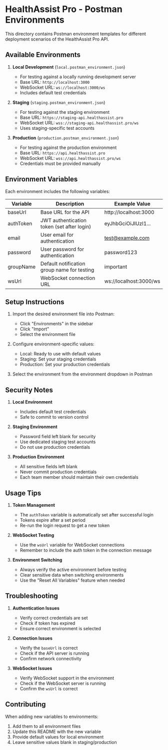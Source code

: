 # HealthAssist Pro - Postman Environments

This directory contains Postman environment templates for different deployment scenarios of the HealthAssist Pro API.

## Available Environments

1. **Local Development** (`local.postman_environment.json`)
   - For testing against a locally running development server
   - Base URL: `http://localhost:3000`
   - WebSocket URL: `ws://localhost:3000/ws`
   - Includes default test credentials

2. **Staging** (`staging.postman_environment.json`)
   - For testing against the staging environment
   - Base URL: `https://staging-api.healthassist.pro`
   - WebSocket URL: `wss://staging-api.healthassist.pro/ws`
   - Uses staging-specific test accounts

3. **Production** (`production.postman_environment.json`)
   - For testing against the production environment
   - Base URL: `https://api.healthassist.pro`
   - WebSocket URL: `wss://api.healthassist.pro/ws`
   - Credentials must be provided manually

## Environment Variables

Each environment includes the following variables:

| Variable    | Description                                      | Example Value                    |
|------------|--------------------------------------------------|----------------------------------|
| baseUrl    | Base URL for the API                             | http://localhost:3000            |
| authToken  | JWT authentication token (set after login)        | eyJhbGciOiJIUzI1...            |
| email      | User email for authentication                     | test@example.com                |
| password   | User password for authentication                  | password123                     |
| groupName  | Default notification group name for testing       | important                       |
| wsUrl      | WebSocket connection URL                         | ws://localhost:3000/ws          |

## Setup Instructions

1. Import the desired environment file into Postman:
   - Click "Environments" in the sidebar
   - Click "Import"
   - Select the environment file

2. Configure environment-specific values:
   - Local: Ready to use with default values
   - Staging: Set your staging credentials
   - Production: Set your production credentials

3. Select the environment from the environment dropdown in Postman

## Security Notes

1. **Local Environment**
   - Includes default test credentials
   - Safe to commit to version control

2. **Staging Environment**
   - Password field left blank for security
   - Use dedicated staging test accounts
   - Do not use production credentials

3. **Production Environment**
   - All sensitive fields left blank
   - Never commit production credentials
   - Each team member should maintain their own credentials

## Usage Tips

1. **Token Management**
   - The `authToken` variable is automatically set after successful login
   - Tokens expire after a set period
   - Re-run the login request to get a new token

2. **WebSocket Testing**
   - Use the `wsUrl` variable for WebSocket connections
   - Remember to include the auth token in the connection message

3. **Environment Switching**
   - Always verify the active environment before testing
   - Clear sensitive data when switching environments
   - Use the "Reset All Variables" feature when needed

## Troubleshooting

1. **Authentication Issues**
   - Verify correct credentials are set
   - Check if token has expired
   - Ensure correct environment is selected

2. **Connection Issues**
   - Verify the `baseUrl` is correct
   - Check if the API server is running
   - Confirm network connectivity

3. **WebSocket Issues**
   - Verify WebSocket support in the environment
   - Check if the WebSocket server is running
   - Confirm the `wsUrl` is correct

## Contributing

When adding new variables to environments:

1. Add them to all environment files
2. Update this README with the new variable
3. Provide default values for local environment
4. Leave sensitive values blank in staging/production 